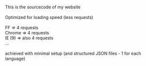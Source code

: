 This is the sourcecode of my website
<br/><br/>
Optimized for loading speed (less requests)
<br/><br/>
FF => 4 requests<br/>
Chrome => 4 requests<br/>
IE (9) => also 4 requests<br/>
...
<br/><br/>
achieved with minimal setup (and structured JSON files - 1 for each language) 